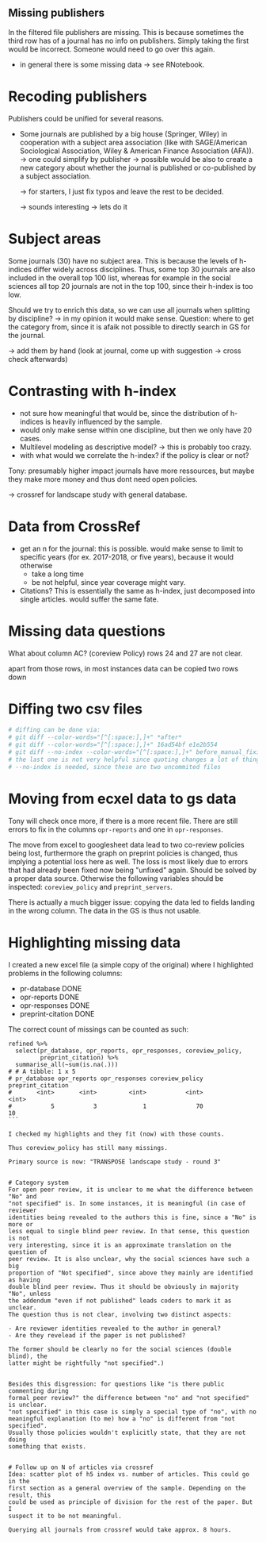 ## Missing publishers
In the filtered file publishers are missing. This is because sometimes the third
row has of a journal has no info on publishers. Simply taking the first would be
incorrect. Someone would need to go over this again.

- in general there is some missing data -> see RNotebook.

# Recoding publishers
Publishers could be unified for several reasons. 
- Some journals are published by a big house (Springer, Wiley) in cooperation 
with a subject area association (like with SAGE/American Sociological 
Association, Wiley & American Finance Association (AFA)).
  -> one could simplify by publisher
  -> possible would be also to create a new category about whether the journal
  is published or co-published by a subject association.
  
  -> for starters, I just fix typos and leave the rest to be decided.
  
  -> sounds interesting -> lets do it
  
  
# Subject areas
Some journals (30) have no subject area. This is because the levels of h-indices
differ widely across disciplines. Thus, some top 30 journals are also included 
in the overall top 100 list, whereas for example in the social sciences all top
20 journals are not in the top 100, since their h-index is too low.

Should we try to enrich this data, so we can use all journals when splitting by
discipline? 
 -> in my opinion it would make sense.
 Question: where to get the category from, since it is afaik not possible to
 directly search in GS for the journal.

  -> add them by hand (look at journal, come up with suggestion -> cross check
  afterwards)


# Contrasting with h-index
- not sure how meaningful that would be, since the distribution of h-indices is
heavily influenced by the sample. 
- would only make sense within one discipline, but then we only have 20 cases.
- Multilevel modeling as descriptive model?
  -> this is probably too crazy.
- with what would we correlate the h-index? if the policy is clear or not?


Tony: presumably higher impact journals have more ressources, but maybe they make
more money and thus dont need open policies.

-> crossref for landscape study with general database.


# Data from CrossRef
- get an n for the journal: this is possible. would make sense to limit to 
specific years (for ex. 2017-2018, or five years), because it would otherwise
    - take a long time
    - be not helpful, since year coverage might vary.
- Citations? This is essentially the same as h-index, just decomposed into single
articles. would suffer the same fate.


# Missing data questions
What about column AC? (coreview Policy)
rows 24 and 27 are not clear.

apart from those rows, in most instances data can be copied two rows down


# Diffing two csv files
```r
# diffing can be done via:
# git diff --color-words="[^[:space:],]+" *after*
# git diff --color-words="[^[:space:],]+" 16ad54bf e1e2b554
# git diff --no-index --color-words="[^[:space:],]+" before_manual_fixing.csv after_manual_fixing.csv
# the last one is not very helpful since quoting changes a lot of things...
# --no-index is needed, since these are two uncommited files
```

# Moving from ecxel data to gs data
Tony will check once more, if there is a more recent file. There are still 
errors to fix in the columns `opr-reports` and one in `opr-responses`.

The move from excel to googlesheet data lead to two co-review policies being
lost, furthermore the graph on preprint policies is changed, thus implying
a potential loss here as well. The loss is most likely due to errors that had
already been fixed now being "unfixed" again. Should be solved by a proper 
data source. Otherwise the following variables should be inspected:
`coreview_policy` and `preprint_servers`. 

There is actually a much bigger issue: copying the data led to fields landing in
the wrong column. The data in the GS is thus not usable.


# Highlighting missing data

I created a new excel file (a simple copy of the original) where I highlighted
problems in the following columns:

- pr-database DONE
- opr-reports DONE
- opr-responses DONE
- preprint-citation DONE

The correct count of missings can be counted as such:

````
refined %>% 
  select(pr_database, opr_reports, opr_responses, coreview_policy, 
         preprint_citation) %>% 
  summarise_all(~sum(is.na(.)))
# # A tibble: 1 x 5
# pr_database opr_reports opr_responses coreview_policy preprint_citation
#       <int>       <int>         <int>           <int>             <int>
#           5           3             1              70                10
```

I checked my highlights and they fit (now) with those counts.

Thus coreview_policy has still many missings.

Primary source is now: "TRANSPOSE landscape study - round 3"


# Category system
For open peer review, it is unclear to me what the difference between "No" and
"not specified" is. In some instances, it is meaningful (in case of reviewer
identities being revealed to the authors this is fine, since a "No" is more or
less equal to single blind peer review. In that sense, this question is not
very interesting, since it is an approximate translation on the question of
peer review. It is also unclear, why the social sciences have such a big 
proportion of "Not specified", since above they mainly are identified as having
double blind peer review. Thus it should be obviously in majority "No", unless
the addendum "even if not published" leads coders to mark it as unclear. 
The question thus is not clear, involving two distinct aspects:

- Are reviewer identities revealed to the author in general?
- Are they revelead if the paper is not published?

The former should be clearly no for the social sciences (double blind), the 
latter might be rightfully "not specified".)


Besides this disgression: for questions like "is there public commenting during
formal peer review?" the difference between "no" and "not specified" is unclear.
"not specified" in this case is simply a special type of "no", with no 
meaningful explanation (to me) how a "no" is different from "not specified". 
Usually those policies wouldn't explicitly state, that they are not doing 
something that exists. 


# Follow up on N of articles via crossref
Idea: scatter plot of h5 index vs. number of articles. This could go in the 
first section as a general overview of the sample. Depending on the result, this
could be used as principle of division for the rest of the paper. But I
suspect it to be not meaningful.

Querying all journals from crossref would take approx. 8 hours.

